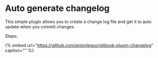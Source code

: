 # Auto generate changelog

This simple plugin allows you to create a change log file and get it to auto update when you commit changes.

Steps:

{% embed url="https://github.com/antonlegoo/gitbook-plugin-changelog" caption="" %}

